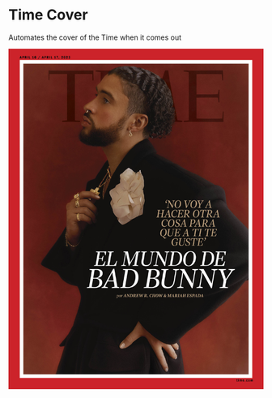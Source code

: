 # Time Cover

Automates the cover of the Time when it comes out

![Time Cover](full_quality_cover.png)

